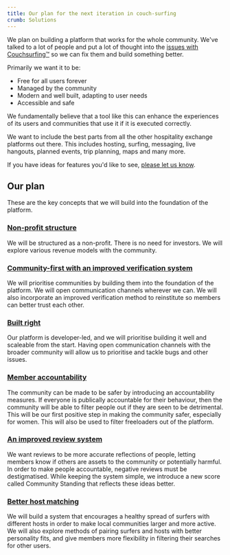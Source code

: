 ```yaml
---
title: Our plan for the next iteration in couch-surfing
crumb: Solutions
---
```


We plan on building a platform that works for the whole community. We've talked to a lot of people and put a lot of thought into the [issues with Couchsurfing&#8482;](/issues) so we can fix them and build something better.

Primarily we want it to be:
 - Free for all users forever
 - Managed by the community
 - Modern and well built, adapting to user needs
 - Accessible and safe

We fundamentally believe that a tool like this can enhance the experiences of its users and communities that use it if it is executed correctly.

We want to include the best parts from all the other hospitality exchange platforms out there. This includes hosting, surfing, messaging, live hangouts, planned events, trip planning, maps and many more.

If you have ideas for features you'd like to see, [please let us know](/signup).

## Our plan

These are the key concepts that we will build into the foundation of the platform.

### [Non-profit structure](/solutions/profit-and-incentives)

We will be structured as a non-profit. There is no need for investors. We will explore various revenue models with the community.

### [Community-first with an improved verification system](/solutions/communities-and-trust)

We will prioritise communities by building them into the foundation of the platform. We will open communication channels wherever we can. We will also incorporate an improved verification method to reinstitute so members can better trust each other.

### [Built right](/solutions/the-build)

Our platform is developer-led, and we will prioritise building it well and scaleable from the start. Having open communication channels with the broader community will allow us to prioritise and tackle bugs and other issues.

### [Member accountability](/solutions/creeps-and-freeloaders)

The community can be made to be safer by introducing an accountability measures. If everyone is publically accountable for their behaviour, then the community will be able to filter people out if they are seen to be detrimental. This will be our first positive step in making the community safer, especially for women. This will also be used to filter freeloaders out of the platform.

### [An improved review system](/solutions/reviews)

We want reviews to be more accurate reflections of people, letting members know if others are assets to the community or potentially harmful. In order to make people accountable, negative reviews must be destigmatised. While keeping the system simple, we introduce a new score called Community Standing that reflects these ideas better.

### [Better host matching](/solutions/host-matching)

We will build a system that encourages a healthy spread of surfers with different hosts in order to make local communities larger and more active. We will also explore methods of pairing surfers and hosts with better personality fits, and give members more flexibility in filtering their searches for other users.
